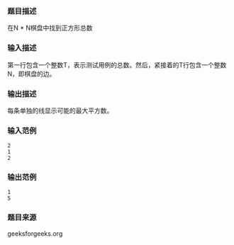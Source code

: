 ### 题目描述
在N * N棋盘中找到正方形总数
### 输入描述
第一行包含一个整数T，表示测试用例的总数。然后，紧接着的T行包含一个整数N，即棋盘的边。
### 输出描述
每条单独的线显示可能的最大平方数。
### 输入范例
```
2
1
2
```
### 输出范例
```
1
5
```
### 题目来源
geeksforgeeks.org

